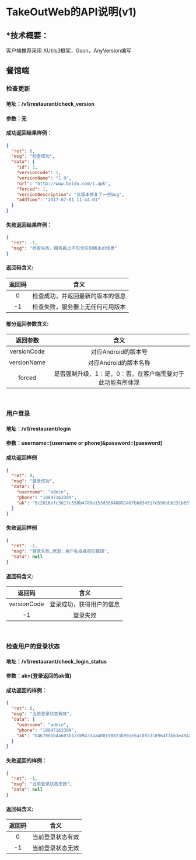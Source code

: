 # TakeOutWeb的API说明(v1)
## *技术概要：
客户端推荐采用
XUtils3框架，Gson，AnyVersion编写

## 餐馆端
### 检查更新
#### 地址：/v1/restaurant/check_version
#### 参数：无
#### 成功返回结果样例：
```json
{
  "ret": 0,
  "msg": "检查成功",
  "data": {
    "id": 1,
    "versionCode": 1,
    "versionName": "1.0",
    "url": "http://www.baidu.com/1.apk",
    "forced": 1,
    "versionDescription": "此版本修复了一些bug",
    "addTime": "2017-07-01 11:44:01"
  }
}
```
#### 失败返回结果样例：
```json
{
  "ret": -1,
  "msg": "检查失败，服务器上不包含任何版本的信息"
}
```
#### 返回码含义:
| 返回码        | 含义   |
| :----: | :----:  |
|  0     | 检查成功，并返回最新的版本的信息   |
| -1     | 检查失败，服务器上无任何可用版本   |

#### 部分返回参数含义:
| 返回参数        | 含义   |
| :----: | :----:  |
|  versionCode     | 对应Android的版本号   |
|  versionName     | 对应Android的版本名称   |
|  forced     |  是否强制升级，1：是，0：否，在客户端需要对于此功能有所体现 |

<br>

### 用户登录
#### 地址：/v1/restaurant/login
#### 参数：username=[username or phone]&password=[password]
#### 成功返回样例
```json
{
  "ret": 0,
  "msg": "登录成功",
  "data": {
    "username": "admin",
    "phone": "18847163389",
    "ak": "5c2016efc3d17c558b4788a153d3084889148fbb83451fe596bbb231b65780c275bbaafe8f7964257caf0726f2047a49"
  }
}
```
#### 失败返回样例
```json
{
  "ret": -1,
  "msg": "登录失败,原因：用户名或者密码错误",
  "data": null
}
```
#### 返回码含义:
| 返回码        | 含义   |
| :----: | :----:  |
|  versionCode    | 登录成功，获得用户的信息   |
| -1     | 登录失败   |

<br>

### 检查用户的登录状态
#### 地址：/v1/restaurant/check_login_status
#### 参数：ak=[登录返回的ak值]
#### 成功返回的样例：
```json
{
  "ret": 0,
  "msg": "当前登录状态有效",
  "data": {
    "username": "admin",
    "phone": "18847163389",
    "ak": "b46700bb4a603b12c09433aa400198823b99ae5a10fd3c8964f1bb3e4942d7fbefb8abad454bfb45dabe75def4a10d80"
  }
}
```
#### 失败返回的样例：
```json
{
  "ret": -1,
  "msg": "当前登录状态无效",
  "data": null
}
```
#### 返回码含义:
| 返回码        | 含义   |
| :----: | :----:  |
|  0     | 当前登录状态有效   |
| -1     | 当前登录状态无效   |

<br>